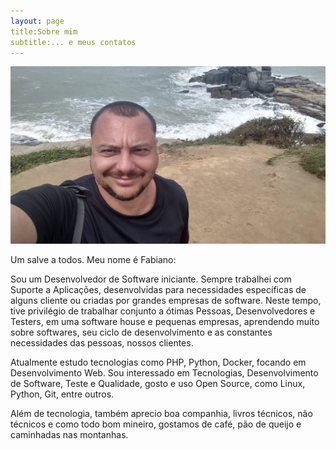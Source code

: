 ```yaml
---
layout: page
title:Sobre mim
subtitle:... e meus contatos
---
```

![foto](/img/aboutme/fabiano.jpg)


  Um salve a todos. Meu nome é Fabiano:

  Sou um Desenvolvedor de Software iniciante. Sempre trabalhei com Suporte a Aplicações, desenvolvidas para necessidades específicas de alguns cliente ou criadas por grandes empresas de software. Neste tempo, tive privilégio de trabalhar conjunto a ótimas Pessoas, Desenvolvedores e Testers, em uma software house e pequenas empresas, aprendendo muito sobre softwares, seu ciclo de desenvolvimento e as constantes necessidades das pessoas, nossos clientes.

  Atualmente estudo tecnologias como PHP, Python, Docker, focando em Desenvolvimento Web. Sou interessado em Tecnologias, Desenvolvimento de Software, Teste e Qualidade, gosto e uso Open Source, como Linux, Python, Git, entre outros.

  Além de tecnologia, também aprecio boa companhia, livros técnicos, não técnicos e como todo bom mineiro, gostamos de café, pão de queijo e caminhadas nas montanhas.


